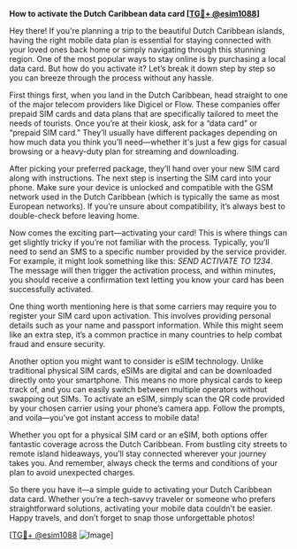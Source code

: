 **How to activate the Dutch Caribbean data card [[TG💪+ @esim1088](https://t.me/s/esim1088)]**

Hey there! If you're planning a trip to the beautiful Dutch Caribbean islands, having the right mobile data plan is essential for staying connected with your loved ones back home or simply navigating through this stunning region. One of the most popular ways to stay online is by purchasing a local data card. But how do you activate it? Let’s break it down step by step so you can breeze through the process without any hassle.

First things first, when you land in the Dutch Caribbean, head straight to one of the major telecom providers like Digicel or Flow. These companies offer prepaid SIM cards and data plans that are specifically tailored to meet the needs of tourists. Once you’re at their kiosk, ask for a “data card” or “prepaid SIM card.” They’ll usually have different packages depending on how much data you think you’ll need—whether it's just a few gigs for casual browsing or a heavy-duty plan for streaming and downloading.

After picking your preferred package, they’ll hand over your new SIM card along with instructions. The next step is inserting the SIM card into your phone. Make sure your device is unlocked and compatible with the GSM network used in the Dutch Caribbean (which is typically the same as most European networks). If you’re unsure about compatibility, it’s always best to double-check before leaving home.

Now comes the exciting part—activating your card! This is where things can get slightly tricky if you’re not familiar with the process. Typically, you’ll need to send an SMS to a specific number provided by the service provider. For example, it might look something like this: *SEND ACTIVATE TO 1234*. The message will then trigger the activation process, and within minutes, you should receive a confirmation text letting you know your card has been successfully activated.

One thing worth mentioning here is that some carriers may require you to register your SIM card upon activation. This involves providing personal details such as your name and passport information. While this might seem like an extra step, it’s a common practice in many countries to help combat fraud and ensure security.

Another option you might want to consider is eSIM technology. Unlike traditional physical SIM cards, eSIMs are digital and can be downloaded directly onto your smartphone. This means no more physical cards to keep track of, and you can easily switch between multiple operators without swapping out SIMs. To activate an eSIM, simply scan the QR code provided by your chosen carrier using your phone’s camera app. Follow the prompts, and voila—you’ve got instant access to mobile data!

Whether you opt for a physical SIM card or an eSIM, both options offer fantastic coverage across the Dutch Caribbean. From bustling city streets to remote island hideaways, you’ll stay connected wherever your journey takes you. And remember, always check the terms and conditions of your plan to avoid unexpected charges.

So there you have it—a simple guide to activating your Dutch Caribbean data card. Whether you’re a tech-savvy traveler or someone who prefers straightforward solutions, activating your mobile data couldn’t be easier. Happy travels, and don’t forget to snap those unforgettable photos!

[[TG💪+ @esim1088](https://t.me/s/esim1088) ![Image](https://i.postimg.cc/Y0z9fWf4/image.png)]